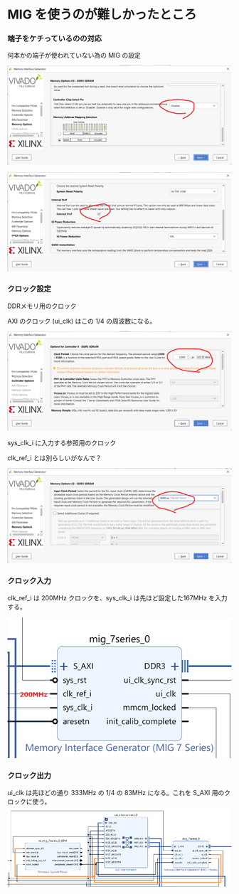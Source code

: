 # MIG を使うのが難しかったところ

### 端子をケチっているのの対応

何本かの端子が使われていない為の MIG の設定

![CS.png](doc/CS.png)

![VREF.png](doc/VREF.png)

### クロック設定

DDRメモリ用のクロック

AXI のクロック (ui_clk) はこの 1/4 の周波数になる。

![DDRCLK.png](doc/DDRCLK.png)

sys_clk_i に入力する参照用のクロック

clk_ref_i とは別らしいがなんで？

![REFCLK.png](doc/REFCLK.png)

### クロック入力

clk_ref_i は 200MHz クロックを、sys_clk_i は先ほど設定した167MHz を入力する。

![INCLK.png](doc/INCLK.png)

### クロック出力

ui_clk は先ほどの通り 333MHz の 1/4 の 83MHz になる。これを S_AXI 用のクロックに使う。![BD.png](doc/BD.png)
